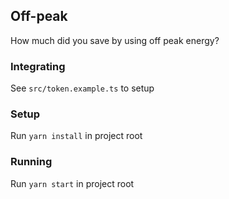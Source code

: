 ## Off-peak

How much did you save by using off peak energy?

### Integrating

See `src/token.example.ts` to setup

### Setup

Run `yarn install` in project root

### Running

Run `yarn start` in project root
